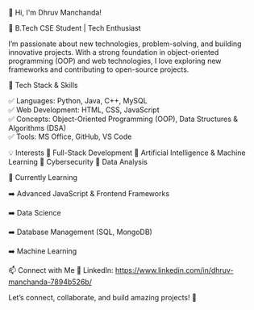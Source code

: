 👋 Hi, I'm Dhruv Manchanda!

🚀 B.Tech CSE Student | Tech Enthusiast

I’m passionate about new technologies, problem-solving, and building innovative projects. With a strong foundation in object-oriented programming (OOP) and web technologies, I love exploring new frameworks and contributing to open-source projects.


🔧 Tech Stack & Skills

✅ Languages: Python, Java, C++, MySQL         
✅ Web Development: HTML, CSS, JavaScript          
✅ Concepts: Object-Oriented Programming (OOP), Data Structures & Algorithms (DSA)              
✅ Tools: MS Office, GitHub, VS Code


💡 Interests
🔹 Full-Stack Development
🔹 Artificial Intelligence & Machine Learning
🔹 Cybersecurity 
🔹 Data Analysis


🌱 Currently Learning

➡️ Advanced JavaScript & Frontend Frameworks

➡️ Data Science

➡️ Database Management (SQL, MongoDB)

➡️ Machine Learning



📫 Connect with Me
📌 LinkedIn: https://www.linkedin.com/in/dhruv-manchanda-7894b526b/


Let’s connect, collaborate, and build amazing projects! 🚀

<!---
DhruvManchanda03/DhruvManchanda03 is a ✨ special ✨ repository because its `README.md` (this file) appears on your GitHub profile.
You can click the Preview link to take a look at your changes.
--->
